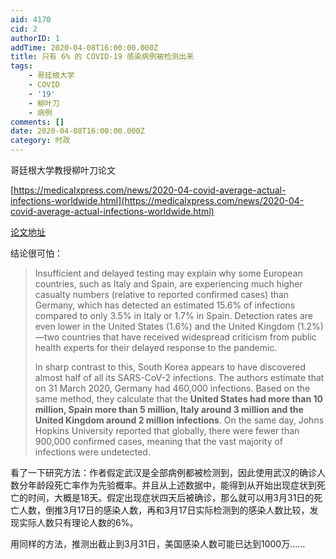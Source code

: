 ```yaml
---
aid: 4170
cid: 2
authorID: 1
addTime: 2020-04-08T16:00:00.000Z
title: 只有 6% 的 COVID-19 感染病例被检测出来
tags:
    - 哥廷根大学
    - COVID
    - '19'
    - 柳叶刀
    - 病例
comments: []
date: 2020-04-08T16:00:00.000Z
category: 时政
---
```


哥廷根大学教授柳叶刀论文

[https://medicalxpress.com/news/2020-04-covid-average-actual-infections-worldwide.html](https://medicalxpress.com/news/2020-04-covid-average-actual-infections-worldwide.html)

[论文地址](https://www.uni-goettingen.de/de/document/download/ff656163edb6e674fdbf1642416a3fa1.pdf/Bommer%20&%20Vollmer%20(2020)%20COVID-19%20detection%20April%202nd.pdf)

结论很可怕：

> Insufficient and delayed testing may explain why some European countries, such as Italy and Spain, are experiencing much higher casualty numbers (relative to reported confirmed cases) than Germany, which has detected an estimated 15.6% of infections compared to only 3.5% in Italy or 1.7% in Spain. Detection rates are even lower in the United States (1.6%) and the United Kingdom (1.2%)—two countries that have received widespread criticism from public health experts for their delayed response to the pandemic.
> 
> In sharp contrast to this, South Korea appears to have discovered almost half of all its SARS-CoV-2 infections. The authors estimate that on 31 March 2020, Germany had 460,000 infections. Based on the same method, they calculate that the **United States had more than 10 million, Spain more than 5 million, Italy around 3 million and the United Kingdom around 2 million infections**. On the same day, Johns Hopkins University reported that globally, there were fewer than 900,000 confirmed cases, meaning that the vast majority of infections were undetected.

看了一下研究方法：作者假定武汉是全部病例都被检测到，因此使用武汉的确诊人数分年龄段死亡率作为先验概率。并且从上述数据中，能得到从开始出现症状到死亡的时间，大概是18天。假定出现症状四天后被确诊，那么就可以用3月31日的死亡人数，倒推3月17日的感染人数，再和3月17日实际检测到的感染人数比较，发现实际人数只有理论人数的6%。

用同样的方法，推测出截止到3月31日，美国感染人数可能已达到1000万……

